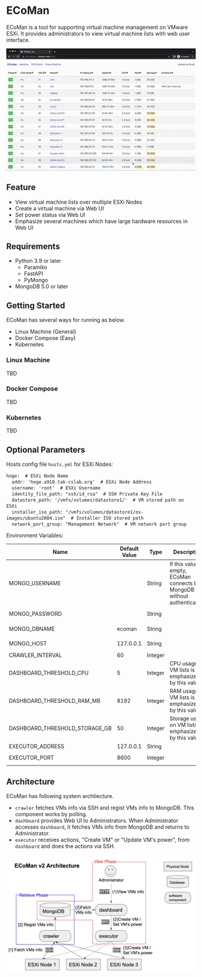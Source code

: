 # ECoMan

ECoMan is a tool for supporting virtual machine management on VMware ESXi.
It provides administrators to view virtual machine lists with web user interface.

<img src="demo.gif">

## Feature

- View virtual machine lists over multiple ESXi Nodes
- Create a virtual machine via Web UI
- Set power status via Web UI
- Emphasize several machines which have large hardware resources in Web UI

## Requirements

- Python 3.9 or later
    - Paramiko
    - FastAPI
    - PyMongo
- MongoDB 5.0 or later

## Getting Started

ECoMan has several ways for running as below.

- Linux Machine (General)
- Docker Compose (Easy)
- Kubernetes

### Linux Machine

TBD

### Docker Compose

TBD

### Kubernetes

TBD

## Optional Parameters

Hosts config file `hosts.yml` for ESXi Nodes:

```
hoge:  # ESXi Node Name
  addr: 'hoge.a910.tak-cslab.org'  # ESXi Node Address
  username: 'root'  # ESXi Username
  identity_file_path: "ssh/id_rsa"  # SSH Private Key File
  datastore_path: '/vmfs/volumes/datastore1/'  # VM stored path on ESXi
  installer_iso_path: "/vmfs/volumes/datastore1/os-images/ubuntu2004.iso"  # Installer ISO stored path
  network_port_group: "Management Network"  # VM network port group
```

Environment Variables:

| Name                           | Default Value | Type    | Description | Component |
| ---                            | ---           | ---     | ---         | ---       |
| MONGO_USERNAME                 |               | String  | If this value is empty, ECoMan connects to MongoDB without authentication. | crawler, dashboard |
| MONGO_PASSWORD                 |               | String  |             | crawler, dashboard |
| MONGO_DBNAME                   | ecoman        | String  |             | crawler, dashboard |
| MONGO_HOST                     | 127.0.0.1     | String  |             | crawler, dashboard |
| CRAWLER_INTERVAL               | 60            | Integer |             | crawler   |
| DASHBOARD_THRESHOLD_CPU        | 5             | Integer | CPU usage on VM lists is emphasized by this value. | dashboard |
| DASHBOARD_THRESHOLD_RAM_MB     | 8192          | Integer | RAM usage on VM lists is emphasized by this value. | dashboard |
| DASHBOARD_THRESHOLD_STORAGE_GB | 50            | Integer | Storage usage on VM lists is emphasized by this value. | dashboard |
| EXECUTOR_ADDRESS               | 127.0.0.1     | String  |             | dashboard |
| EXECUTOR_PORT                  | 8600          | Integer |             | dashboard, executor |

## Architecture

ECoMan has following system archtiecture.

- `crawler` fetches VMs info via SSH and regist VMs info to MongoDB. This component works by polling.
- `dashboard` provides Web UI to Administrators. When Administrator accesses `dashboard`, it fetches VMs info from MongoDB and returns to Administrator.
- `executor` receives actions, "Create VM" or "Update VM's power", from `dashboard` and does the actions via SSH.

<img src="architecture.png">